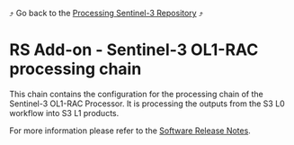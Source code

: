 :arrow_heading_up: Go back to the [Processing Sentinel-3 Repository](../README.md) :arrow_heading_up:

# RS Add-on - Sentinel-3 OL1-RAC processing chain

This chain contains the configuration for the processing chain of the Sentinel-3 OL1-RAC Processor. It is processing the outputs from the S3 L0 workflow into S3 L1 products.

For more information please refer to the [Software Release Notes](./doc/ReleaseNote.md).
